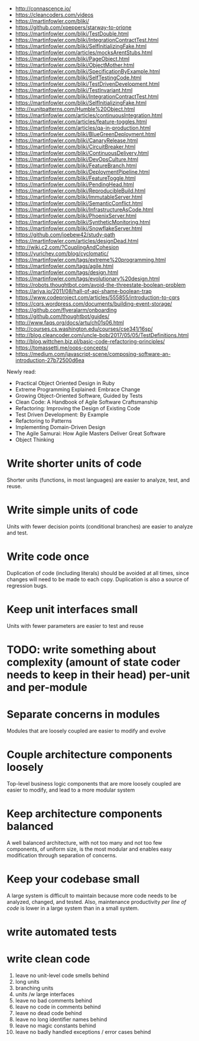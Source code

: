 - http://connascence.io/
- https://cleancoders.com/videos
- https://martinfowler.com/bliki/
- https://github.com/xpeppers/starway-to-orione
- https://martinfowler.com/bliki/TestDouble.html
- https://martinfowler.com/bliki/IntegrationContractTest.html
- https://martinfowler.com/bliki/SelfInitializingFake.html
- https://martinfowler.com/articles/mocksArentStubs.html
- https://martinfowler.com/bliki/PageObject.html
- https://martinfowler.com/bliki/ObjectMother.html
- https://martinfowler.com/bliki/SpecificationByExample.html
- https://martinfowler.com/bliki/SelfTestingCode.html
- https://martinfowler.com/bliki/TestDrivenDevelopment.html
- https://martinfowler.com/bliki/TestInvariant.html
- https://martinfowler.com/bliki/IntegrationContractTest.html
- https://martinfowler.com/bliki/SelfInitializingFake.html
- http://xunitpatterns.com/Humble%20Object.html
- https://martinfowler.com/articles/continuousIntegration.html
- https://martinfowler.com/articles/feature-toggles.html
- https://martinfowler.com/articles/qa-in-production.html
- https://martinfowler.com/bliki/BlueGreenDeployment.html
- https://martinfowler.com/bliki/CanaryRelease.html
- https://martinfowler.com/bliki/CircuitBreaker.html
- https://martinfowler.com/bliki/ContinuousDelivery.html
- https://martinfowler.com/bliki/DevOpsCulture.html
- https://martinfowler.com/bliki/FeatureBranch.html
- https://martinfowler.com/bliki/DeploymentPipeline.html
- https://martinfowler.com/bliki/FeatureToggle.html
- https://martinfowler.com/bliki/PendingHead.html
- https://martinfowler.com/bliki/ReproducibleBuild.html
- https://martinfowler.com/bliki/ImmutableServer.html
- https://martinfowler.com/bliki/SemanticConflict.html
- https://martinfowler.com/bliki/InfrastructureAsCode.html
- https://martinfowler.com/bliki/PhoenixServer.html
- https://martinfowler.com/bliki/SyntheticMonitoring.html
- https://martinfowler.com/bliki/SnowflakeServer.html
- https://github.com/joebew42/study-path
- https://martinfowler.com/articles/designDead.html
- http://wiki.c2.com/?CouplingAndCohesion
- https://yurichev.com/blog/cyclomatic/
- https://martinfowler.com/tags/extreme%20programming.html
- https://martinfowler.com/tags/agile.html
- https://martinfowler.com/tags/design.html
- https://martinfowler.com/tags/evolutionary%20design.html
- https://robots.thoughtbot.com/avoid-the-threestate-boolean-problem
- https://ariya.io/2011/08/hall-of-api-shame-boolean-trap
- https://www.codeproject.com/articles/555855/introduction-to-cqrs
- https://cqrs.wordpress.com/documents/building-event-storage/
- https://github.com/flyeralarm/onboarding
- https://github.com/thoughtbot/guides/
- http://www.faqs.org/docs/artu/ch01s06.html
- http://courses.cs.washington.edu/courses/cse341/16sp/
- http://blog.cleancoder.com/uncle-bob/2017/05/05/TestDefinitions.html
- http://blog.wittchen.biz.pl/basic-code-refactoring-principles/
- https://tomassetti.me/oops-concepts/
- https://medium.com/javascript-scene/composing-software-an-introduction-27b72500d6ea

Newly read:
- Practical Object Oriented Design in Ruby
- Extreme Programming Explained: Embrace Change
- Growing Object-Oriented Software, Guided by Tests
- Clean Code: A Handbook of Agile Software Craftsmanship
- Refactoring: Improving the Design of Existing Code
- Test Driven Development: By Example
- Refactoring to Patterns
- Implementing Domain-Driven Design
- The Agile Samurai: How Agile Masters Deliver Great Software
- Object Thinking


# Write shorter units of code

Shorter units (functions, in most languages) are easier to analyze, test, and reuse.

# Write simple units of code

Units with fewer decision points (conditional branches) are easier to analyze and test.

# Write code once

Duplication of code (including literals) should be avoided at all times, since changes will need to be made to each copy. Duplication is also a source of regression bugs.

# Keep unit interfaces small

Units with fewer parameters are easier to test and reuse

# TODO: write something about complexity (amount of state coder needs to keep in their head) per-unit and per-module

# Separate concerns in modules

Modules that are loosely coupled are easier to modify and evolve

# Couple architecture components loosely

Top-level business logic components that are more loosely coupled are easier to modify, and lead to a more modular system

# Keep architecture components balanced

A well balanced architecture, with not too many and not too few components, of uniform size, is the most modular and enables easy modification through separation of concerns.

# Keep your codebase small

A large system is difficult to maintain because more code needs to be analyzed, changed, and tested. Also, maintenance productivity _per line of code_ is lower in a large system than in a small system.

# write automated tests

# write clean code

1. leave no unit-level code smells behind
  1. long units
  2. branching units
  3. units /w large interfaces
2. leave no bad comments behind
3. leave no code in comments behind
4. leave no dead code behind
5. leave no long identifier names behind
6. leave no magic constants behind
7. leave no badly handled exceptions / error cases behind
